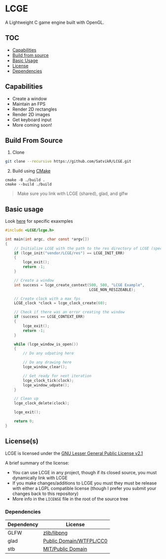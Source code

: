 # LCGE

A Lightweight C game engine built with OpenGL.

## TOC

- [Capabilities](https://github.com/SatvikR/LCGE#capabilities)
- [Build from source](https://github.com/SatvikR/LCGE#build-from-source)
- [Basic Usage](https://github.com/SatvikR/LCGE#basic-usage)
- [License](https://github.com/SatvikR/LCGE#licenses)
- [Dependencies](https://github.com/SatvikR/LCGE#dependencies)

## Capabilities

- Create a window
- Maintain an FPS
- Render 2D rectangles
- Render 2D images
- Get keyboard input
- More coming soon!

## Build From Source

1. Clone

```sh
git clone --recursive https://github.com/SatvikR/LCGE.git
```

2. Build using [CMake](https://cmake.org/)

```
cmake -B ./build .
cmake --build ./build
```

> Make sure you link with LCGE (shared), glad, and glfw

## Basic usage

Look [here](https://github.com/SatvikR/LCGE/tree/main/tests) for specific exaxmples

```c
#include <LCGE/lcge.h>

int main(int argc, char const *argv[])
{
    // Initialize LCGE with the path to the res directory of LCGE (specific to you)
    if (lcge_init("vendor/LCGE/res") == LCGE_INIT_ERR)
    {
        lcge_exit();
        return -1;
    }

    // Create a window
    int success = lcge_create_context(500, 500, "LCGE Example",
                                      LCGE_NON_RESIZEABLE);

    // Create clock with a max fps
    LCGE_clock *clock = lcge_clock_create(60);

    // Check if there was an error creating the window
    if (success == LCGE_CONTEXT_ERR)
    {
        lcge_exit();
        return -1;
    }

    while (lcge_window_is_open())
    {
        // Do any udpating here

        // Do any drawing here
        lcge_window_clear();

        // Get ready for next iteration
        lcge_clock_tick(clock);
        lcge_window_udpate();
    }

    // Clean up
    lcge_clock_delete(clock);

    lcge_exit();

    return 0;
}
```

## License(s)

LCGE is licensed under the [GNU Lesser General Public License v2.1](https://github.com/SatvikR/LCGE/blob/main/LICENSE)

A brief summary of the license:

- You can use LCGE in any project, though if its closed source, you must dynamically link with LCGE
- If you make changes/additions to LCGE you must they must be release with either a LGPL compatible license (though I prefer you submit your changes back to this repository)
- More info in the `LICENSE` file in the root of the source tree

### Dependencies

| Dependency | License                                                                                             |
| ---------- | --------------------------------------------------------------------------------------------------- |
| GLFW       | [zlib/libpng](https://github.com/glfw/glfw/blob/master/LICENSE.md)                                  |
| glad       | [Public Domain/WTFPL/CC0](https://github.com/Dav1dde/glad#whats-the-license-of-glad-generated-code) |
| stb        | [MIT/Public Domain](https://github.com/nothings/stb/blob/master/LICENSE)                            |
